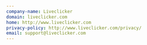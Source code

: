 ```yaml
---
company-name: Liveclicker
domain: liveclicker.com
home: http://www.liveclicker.com
privacy-policy: http://www.liveclicker.com/privacy/
email: support@liveclicker.com
---
```




